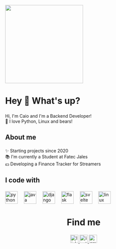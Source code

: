 <br clear="both">

<div align="left">
  <img height="250" src="https://i.imgflip.com/522y4f.jpg"  />
</div>

###

<h1 align="left">Hey 👋 What's up?</h1>

###

<p align="left">Hi, I'm Caio and I'm a Backend Developer!<br>🐻 I love Python, Linux and bears!</p>

###

<h2 align="left">About me</h2>

###

<p align="left">✨ Starting projects since 2020<br>📚 I'm currently a Student at Fatec Jales<br>💵 Developing a Finance Tracker for Streamers</p>

###

<h2 align="left">I code with</h2>

###

<div align="left">
  <img src="https://skillicons.dev/icons?i=py" height="40" alt="python logo"  />
  <img width="12" />
  <img src="https://skillicons.dev/icons?i=java" height="40" alt="java logo"  />
  <img width="12" />
  <img src="https://skillicons.dev/icons?i=django" height="40" alt="django logo"  />
  <img width="12" />
  <img src="https://skillicons.dev/icons?i=flask" height="40" alt="flask logo"  />
  <img width="12" />
  <img src="https://skillicons.dev/icons?i=svelte" height="40" alt="svelte logo"  />
  <img width="12" />
  <img src="https://skillicons.dev/icons?i=linux" height="40" alt="linux logo"  />
</div>

###

<h1 align="center">Find me</h1>

###

<div align="center">
  <a href="https://www.linkedin.com/in/caiopereira-source/" target="_blank">
    <img src="https://img.shields.io/static/v1?message=LinkedIn&logo=linkedin&label=&color=0077B5&logoColor=white&labelColor=&style=for-the-badge" height="26" alt="linkedin logo"  />
  </a>
  <a href="https://instagram.com/__caio__.py/" target="_blank">
    <img src="https://img.shields.io/static/v1?message=Instagram&logo=instagram&label=&color=E4405F&logoColor=white&labelColor=&style=for-the-badge" height="26" alt="instagram logo"  />
  </a>
  <a href="mailto:caiopereira-source@proton.me" target="_blank">
    <img src="https://img.shields.io/static/v1?message=Protonmail&logo=gmail&label=&color=8a90c7&logoColor=white&labelColor=&style=for-the-badge" height="26" alt="gmail logo"  />
  </a>
</div>

###
